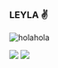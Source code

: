 ### LEYLA :v:

![holahola](https://developer.huawei.com/system/modules/org.opencms.portal.template.core/resources/images/support/banner-pc.jpg)
<!--

<a href="mailto:leyla.lgc99@gmail.com">![leyla.lgc99@gmail.com](https://img.shields.io/badge/Gmail-D14836?style=for-the-badge&logo=gmail&logoColor=white)</a>
![](https://visitor-badge.laobi.icu/badge?page_id=leylagcampos.leylagcampos)


**leylagcampos/leylagcampos** is a ✨ _special_ ✨ repository because its `README.md` (this file) appears on your GitHub profile.

Here are some ideas to get you started:

- 🔭 I’m currently working on ...
- 🌱 I’m currently learning ...
- 👯 I’m looking to collaborate on ...
- 🤔 I’m looking for help with ...
- 💬 Ask me about ...
- 📫 How to reach me: ...
- 😄 Pronouns: ...
-->
<div>
<a><img src="https://github-readme-stats.vercel.app/api/top-langs/?username=leylagcampos&hide_border=true&hide=jupyter%20notebook"></a>
<a><img src="https://github-readme-stats.vercel.app/api/?username=leylagcampos&count_private=true&showicons=true&hide_border=true"></a><div>


